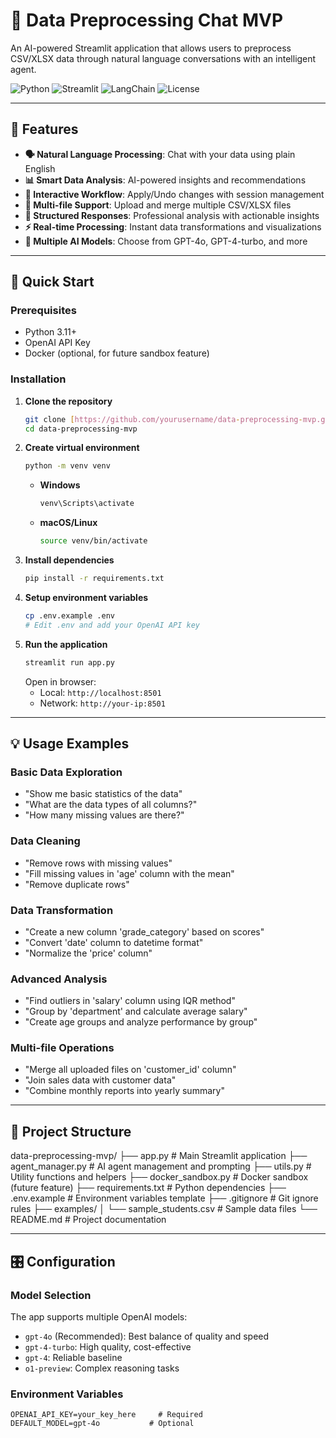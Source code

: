 # 🤖 Data Preprocessing Chat MVP

An AI-powered Streamlit application that allows users to preprocess CSV/XLSX data through natural language conversations with an intelligent agent.

![Python](https://img.shields.io/badge/python-v3.11+-blue.svg)
![Streamlit](https://img.shields.io/badge/streamlit-v1.28+-red.svg)
![LangChain](https://img.shields.io/badge/langchain-v0.1+-green.svg)
![License](https://img.shields.io/badge/license-MIT-blue.svg)

---

## 🌟 Features

- **🗣️ Natural Language Processing**: Chat with your data using plain English
- **📊 Smart Data Analysis**: AI-powered insights and recommendations
- **🔄 Interactive Workflow**: Apply/Undo changes with session management
- **📁 Multi-file Support**: Upload and merge multiple CSV/XLSX files
- **🎯 Structured Responses**: Professional analysis with actionable insights
- **⚡ Real-time Processing**: Instant data transformations and visualizations
- **🤖 Multiple AI Models**: Choose from GPT-4o, GPT-4-turbo, and more

---

## 🚀 Quick Start

### Prerequisites

- Python 3.11+
- OpenAI API Key
- Docker (optional, for future sandbox feature)

### Installation

1.  **Clone the repository**
    ```bash
    git clone [https://github.com/yourusername/data-preprocessing-mvp.git](https://github.com/yourusername/data-preprocessing-mvp.git)
    cd data-preprocessing-mvp
    ```
2.  **Create virtual environment**
    ```bash
    python -m venv venv
    ```
    * **Windows**
        ```bash
        venv\Scripts\activate
        ```
    * **macOS/Linux**
        ```bash
        source venv/bin/activate
        ```
3.  **Install dependencies**
    ```bash
    pip install -r requirements.txt
    ```
4.  **Setup environment variables**
    ```bash
    cp .env.example .env
    # Edit .env and add your OpenAI API key
    ```
5.  **Run the application**
    ```bash
    streamlit run app.py
    ```
    Open in browser:
    * Local: `http://localhost:8501`
    * Network: `http://your-ip:8501`

---

## 💡 Usage Examples

### Basic Data Exploration

-   "Show me basic statistics of the data"
-   "What are the data types of all columns?"
-   "How many missing values are there?"

### Data Cleaning

-   "Remove rows with missing values"
-   "Fill missing values in 'age' column with the mean"
-   "Remove duplicate rows"

### Data Transformation

-   "Create a new column 'grade_category' based on scores"
-   "Convert 'date' column to datetime format"
-   "Normalize the 'price' column"

### Advanced Analysis

-   "Find outliers in 'salary' column using IQR method"
-   "Group by 'department' and calculate average salary"
-   "Create age groups and analyze performance by group"

### Multi-file Operations

-   "Merge all uploaded files on 'customer_id' column"
-   "Join sales data with customer data"
-   "Combine monthly reports into yearly summary"

---

## 📁 Project Structure

data-preprocessing-mvp/
├── app.py                   # Main Streamlit application
├── agent_manager.py         # AI agent management and prompting
├── utils.py                 # Utility functions and helpers
├── docker_sandbox.py        # Docker sandbox (future feature)
├── requirements.txt         # Python dependencies
├── .env.example             # Environment variables template
├── .gitignore               # Git ignore rules
├── examples/
│   └── sample_students.csv  # Sample data files
└── README.md                # Project documentation


---

## 🎛️ Configuration

### Model Selection


The app supports multiple OpenAI models:

-   `gpt-4o` (Recommended): Best balance of quality and speed
-   `gpt-4-turbo`: High quality, cost-effective
-   `gpt-4`: Reliable baseline
-   `o1-preview`: Complex reasoning tasks

### Environment Variables

```env
OPENAI_API_KEY=your_key_here     # Required
DEFAULT_MODEL=gpt-4o           # Optional